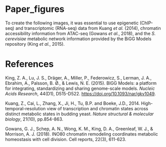 # Paper_figures

To create the following images, it was essential to use epigenetic (ChIP-seq) and transcriptomic (RNA-seq) data from Kuang *et al.* (2014), 
chromatin accessibility information from ATAC-seq (Gowans *et al.*, 2018), and the *S. cerevisiae* metabolic network information provided by 
the BiGG Models repository (King *et al.*, 2015).


# References

King, Z. A., Lu, J. S., Dräger, A., Miller, P., Federowicz, S., Lerman, J. A., Ebrahim, A., Palsson, B. Ø., & Lewis, N. E. (2015). BIGG Models: a platform for integrating, standardizing and sharing genome-scale models. *Nucleic Acids Research*, 44(D1), D515-D522. https://doi.org/10.1093/nar/gkv1049.

Kuang, Z., Cai, L., Zhang, X., Ji, H., Tu, B.P. and Boeke, J.D., 2014. High-temporal-resolution view of transcription and chromatin states across distinct metabolic states in budding yeast. *Nature structural & molecular biology*, 21(10), pp.854-863.

Gowans, G. J., Schep, A. N., Wong, K. M., King, D. A., Greenleaf, W. J., & Morrison, A. J. (2018). INO80 chromatin remodeling coordinates metabolic homeostasis with cell division. Cell reports, 22(3), 611-623.
